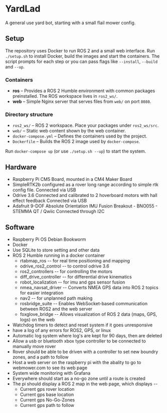 # YardLad
A general use yard bot, starting with a small flail mower config.

## Setup
The repository uses Docker to run ROS 2 and a small web interface. Run `./setup.sh` to
install Docker, build the images and start the containers. The script prompts for
each step or you can pass flags like `--install`, `--build` and `--up`.

### Containers
- **ros** – Provides a ROS 2 Humble environment with common packages preinstalled.
  The ROS workspace lives in `ros2_ws/`.
- **web** – Simple Nginx server that serves files from `web/` on port `8080`.

### Directory structure
- `ros2_ws/` – ROS 2 workspace. Place your packages under `ros2_ws/src`.
- `web/` – Static web content shown by the web container.
- `docker-compose.yml` – Defines the containers used by the project.
- `Dockerfile` – Builds the ROS 2 image used by `docker-compose`.

Run `docker-compose up` (or use `./setup.sh --up`) to start the system.


## Hardware
- Raspberry Pi CM5 Board, mounted in a CM4 Maker Board
- SimpleRTK2b configured as a rover long range according to simple rtk config file. Connected via USB
- Odrive 3.6 Connected and calibrated to 2 hoverboard motors with hall effect feedback Connected via USB
- Adafruit 9-DOF Absolute Orientation IMU Fusion Breakout - BNO055 - STEMMA QT / Qwiic Connected through I2C

## Software
- Raspberry Pi OS Debian Bookworm
- Docker
- Use SQLite to store setting and other data
- ROS 2 Humble running in a docker container
  - rtabmap_ros -- for real time positioning and mapping
  - odrive_ros2_control -- to control odrive 3.6
  - ros2_controllers -- for controlling the motors
  - diff_drive_controller -- for differential drive kinematics
  - robot_localization -- for imu and gps sensor fusion
  - nmea_navsat_driver -- Converts NMEA GPS data into ROS 2 topics for easier integration
  - nav2 -- for unplanned path making
  - rosbridge_suite -- Enables WebSocket-based communication between ROS2 and the web server
  - foxglove_bridge -- Allows visualization of ROS 2 data (maps, GPS, logs) on the web
- Watchdog timers to detect and reset system if it goes unresponsive
- have a log of any errors for ROS2, GPS, or linux
- Automatic log system where log's are kept for 90 days, then are deleted
- Allow a usb or bluetooth xbox type controller to be connected to manually move rover
- Rover should be able to be driven with a controller to set new boundry zones, and a path to follow
- Host a web server on the raspberry pi with the abality to go to webmower.com to see its web page
- System wide monitoring with Grafana
- Everywhere should start as a no-go zone until a route is created
- The pi should display a ROS 2 map in the web page, which displays --
  - Current gps rover location
  - Current gps base location
  - Current gps No-Go-Zones
  - Current gps path to follow

